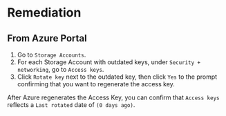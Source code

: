 # Remediation

## From Azure Portal

1. Go to `Storage Accounts`.
2. For each Storage Account with outdated keys, under `Security + networking`, go to `Access keys`.
3. Click `Rotate key` next to the outdated key, then click `Yes` to the prompt confirming that you want to regenerate the access key.

After Azure regenerates the Access Key, you can confirm that `Access keys` reflects a `Last rotated` date of `(0 days ago)`.

